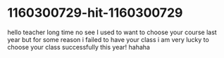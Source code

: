 # 1160300729-hit-1160300729
hello teacher long time no see 
I used to want to choose your course last year
but for some reason i failed to have your class
i am very lucky to choose your class successfully this year!
hahaha 
